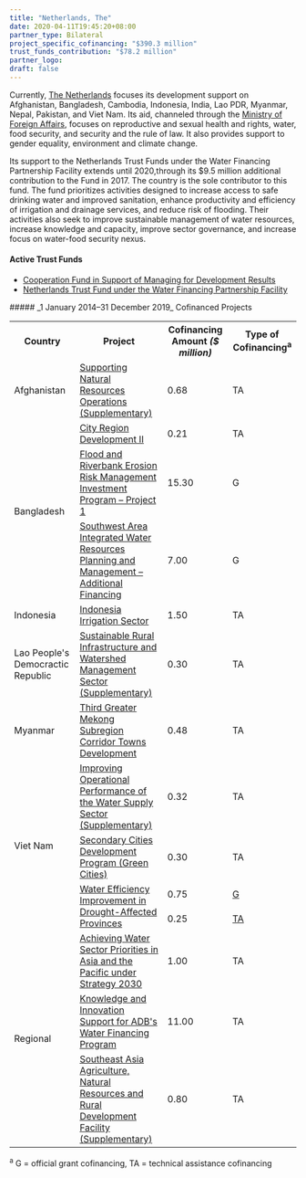 ```yaml
---
title: "Netherlands, The"
date: 2020-04-11T19:45:20+08:00
partner_type: Bilateral
project_specific_cofinancing: "$390.3 million"
trust_funds_contribution: "$78.2 million"
partner_logo:
draft: false
--- 
```

Currently, [The Netherlands](https://www.adb.org/publications/netherlands-fact-sheet) focuses its development support on Afghanistan, Bangladesh, Cambodia, Indonesia, India, Lao PDR, Myanmar, Nepal, Pakistan, and Viet Nam. Its aid, channeled through the [Ministry of Foreign Affairs](https://www.government.nl/ministries/ministry-of-foreign-affairs), focuses on reproductive and sexual health and rights, water, food security, and security and the rule of law. It also provides support to gender equality, environment and climate change.

Its support to the Netherlands Trust Funds under the Water Financing Partnership Facility extends until 2020,through its $9.5 million additional contribution to the Fund in 2017. The country is the sole contributor to this fund. The fund prioritizes activities designed to increase access to safe drinking water and improved sanitation, enhance productivity and efficiency of irrigation and drainage services, and reduce risk of flooding. Their activities also seek to improve sustainable management of water resources, increase knowledge and capacity, improve sector governance, and increase focus on water-food security nexus. 

#### Active Trust Funds 

* [Cooperation Fund in Support of Managing for Development Results](./modalities/trust-funds/multi-partner-trust-funds/#cfsmdr) 
* [Netherlands Trust Fund under the Water Financing Partnership Facility](./modalities/financing-partnership-facilities/water-financing-partnership-facility/#ntf) 
 <split>
##### _1 January 2014–31 December 2019_ Cofinanced Projects

<table class="table dr-partner-table">

<tr>
<th>Country</th>
<th>Project</th>
<th>Cofinancing Amount <em>($ million)</em></th>
<th>Type of Cofinancing<sup>a</sup></th>
</tr>
<tr>
<td>Afghanistan</td>
<td><a
href="https://www.adb.org/projects/44411-012/main" target="_blank">Supporting
Natural Resources Operations (Supplementary)</a></td>
<td>0.68 </td>
<td>TA</td>

</tr>
<tr>
<td rowspan="3">Bangladesh</td>
<td><a
href="https://www.adb.org/projects/49329-002/main" target="_blank">City
Region Development II</a></td>
<td>0.21 </td>
<td>TA</td>

</tr>
<tr>
<td><a
href="https://www.adb.org/projects/44167-014/main" target="_blank">Flood and
Riverbank Erosion Risk Management Investment Program – Project 1</a></td>
<td>15.30 </td>
<td>G</td>

</tr>
<tr>
<td><a
href="https://www.adb.org/projects/34418-023/main" target="_blank">Southwest
Area Integrated Water Resources Planning and Management – Additional
Financing</a></td>
<td>7.00 </td>
<td>G</td>

</tr>
<tr>
<td>Indonesia</td>
<td><a
href="https://www.adb.org/projects/43220-012/main" target="_blank">Indonesia
Irrigation Sector</a></td>
<td>1.50 </td>
<td>TA</td>

</tr>
<tr>
<td>Lao People's Democractic Republic</td>
<td><a
href="https://www.adb.org/projects/50236-001/main" target="_blank">Sustainable
Rural Infrastructure and Watershed Management Sector (Supplementary)</a></td>
<td>0.30 </td>
<td>TA</td>

</tr>
<tr>
<td>Myanmar</td>
<td><a
href="https://www.adb.org/projects/48175-001/main" target="_blank">Third
Greater Mekong Subregion Corridor Towns Development</a></td>
<td>0.48 </td>
<td>TA</td>

</tr>
<tr>
<td rowspan="4">Viet Nam</td>
<td><a
href="https://www.adb.org/projects/44002-022/main" target="_blank">Improving
Operational Performance of the Water Supply Sector (Supplementary)</a></td>
<td>0.32 </td>
<td>TA</td>
</tr>
<tr>
<td><a
href="https://www.adb.org/projects/47274-001/main" target="_blank">Secondary
Cities Development Program (Green Cities)</a></td>
<td>0.30 </td>
<td>TA</td>

</tr>
<tr>
<td rowspan="2"><a
href="https://www.adb.org/projects/49404-002/main" target="_blank">Water
Efficiency Improvement in Drought-Affected Provinces</a></td>
<td>0.75 </td>
<td><a href="https://www.adb.org/projects/49404-002/main" target="_blank">G</a></td>

</tr>
<tr>
<td>0.25 </td>
<td><a href="https://www.adb.org/projects/49404-001/main" target="_blank">TA</a></td>

</tr>
<tr>
<td rowspan="3">Regional</td>
<td><a
href="https://www.adb.org/projects/53263-001/main" target="_blank">Achieving Water Sector Priorities in Asia and the Pacific under Strategy 2030</a></td>
<td>1.00 </td>
<td>TA</td>

<tr>
<td><a
href="https://www.adb.org/projects/42384-012/main" target="_blank">Knowledge
and Innovation Support for ADB's Water Financing Program</a></td>
<td>11.00 </td>
<td>TA</td>

</tr>

<tr>
<td><a
href="https://www.adb.org/projects/50266-001/main" target="_blank">Southeast Asia Agriculture, Natural Resources and Rural Development Facility (Supplementary)</a></td>
<td>0.80 </td>
<td>TA</td>

</tr>

</tr>
</table>

<p class="dr-footnote"><sup>a</sup> G = official grant cofinancing, TA = technical assistance cofinancing</p>